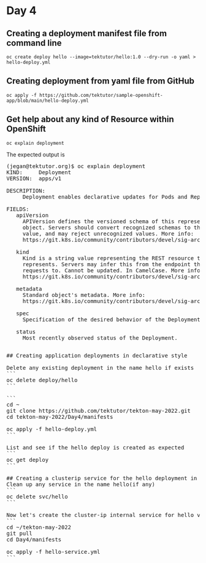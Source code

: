 # Day 4


## Creating a deployment manifest file from command line
```
oc create deploy hello --image=tektutor/hello:1.0 --dry-run -o yaml > hello-deploy.yml
```

## Creating deployment from yaml file from GitHub
```
oc apply -f https://github.com/tektutor/sample-openshift-app/blob/main/hello-deploy.yml
```

## Get help about any kind of Resource within OpenShift
```
oc explain deployment
```
The expected output is
<pre>
(jegan@tektutor.org)$ oc explain deployment
KIND:     Deployment
VERSION:  apps/v1

DESCRIPTION:
     Deployment enables declarative updates for Pods and ReplicaSets.

FIELDS:
   apiVersion	<string>
     APIVersion defines the versioned schema of this representation of an
     object. Servers should convert recognized schemas to the latest internal
     value, and may reject unrecognized values. More info:
     https://git.k8s.io/community/contributors/devel/sig-architecture/api-conventions.md#resources

   kind	<string>
     Kind is a string value representing the REST resource this object
     represents. Servers may infer this from the endpoint the client submits
     requests to. Cannot be updated. In CamelCase. More info:
     https://git.k8s.io/community/contributors/devel/sig-architecture/api-conventions.md#types-kinds

   metadata	<Object>
     Standard object's metadata. More info:
     https://git.k8s.io/community/contributors/devel/sig-architecture/api-conventions.md#metadata

   spec	<Object>
     Specification of the desired behavior of the Deployment.

   status	<Object>
     Most recently observed status of the Deployment.
<pre>

## Creating application deployments in declarative style

Delete any existing deployment in the name hello if exists
```
oc delete deploy/hello
```

```
cd ~
git clone https://github.com/tektutor/tekton-may-2022.git
cd tekton-may-2022/Day4/manifests

oc apply -f hello-deploy.yml
```

List and see if the hello deploy is created as expected
```
oc get deploy
```

## Creating a clusterip service for the hello deployment in declarative style
Clean up any service in the name hello(if any)
```
oc delete svc/hello
```

Now let's create the cluster-ip internal service for hello via manifest file
```
cd ~/tekton-may-2022
git pull
cd Day4/manifests

oc apply -f hello-service.yml
```
